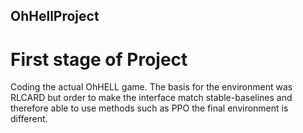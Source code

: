 ﻿## OhHellProject

# First stage of Project 

Coding the actual OhHELL game. The basis for the environment was RLCARD but order to make the interface match stable-baselines and therefore able to use methods such as PPO the final environment is different.
